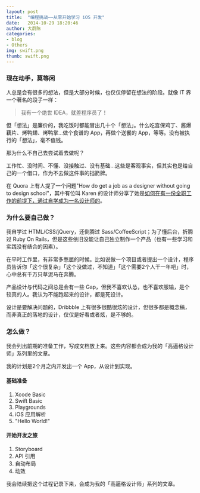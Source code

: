 ```yaml
---
layout: post
title:  "编程挑战——从零开始学习 iOS 开发"
date:   2014-10-29 18:20:46
author: 大蔚陈
categories: 
- blog
- Others
img: swift.png
thumb: swift.png
---
```


### 现在动手，莫等闲

人总是会有很多的想法，但是大部分时候，也仅仅停留在想法的阶段。就像 IT 界一个著名的段子一样：

> 我有一个绝世 IDEA，就差程序员了！

但「想法」是廉价的，我吃饭时都能冒出几十个「想法」。什么吃宫保鸡丁、酱爆藕片、烤鸭翅、烤鸭掌...做个食谱的 App，再做个送餐的 App，等等。没有被执行的「想法」，毫不值钱。<!--more-->

那为什么不自己去尝试着去做呢？

工作忙、没时间、不懂、没接触过、没有基础...这些是客观事实，但其实也是给自己的一个借口，作为不去做这件事的挡箭牌。

在 Quora 上有人提了一个问题"How do get a job as a designer without going to design school"，其中有位叫 Karen 的设计师分享了她是[如何在有一份全职工作的前提下，通过自学成为一名设计师的](http://www.quora.com/How-do-you-get-a-job-as-a-designer-without-going-to-design-school)。

### 为什么要自己做？

我自学过 HTML/CSS/jQuery，还倒腾过 Sass/CoffeeScript；为了懂后台，折腾过 Ruby On Rails，但是这些依旧没能让自己独立制作一个产品（也有一些学习和实践没有结合的因素）。

在平时工作里，有非常多憋屈的时候。比如说做一个项目或者提出一个设计，程序员告诉你「这个很复杂」「这个没做过，不知道」「这个需要2个人干一年吧」时，心中总有千万只草泥马在奔腾。

产品设计与代码之间总是会有一些 Gap，但我不喜欢认怂，也不喜欢服输，是个较真的人。我认为不能跑起来的设计，都是死设计。

设计是要解决问题的，Dribbble 上有很多很酷很炫的设计，但很多都是概念稿，而非真正的落地的设计，仅仅是好看或者炫，是不够的。

### 怎么做？

我会列出前期的准备工作，写成文档放上来。这些内容都会成为我的「高逼格设计师」系列里的文章。

我的计划是2个月之内开发出一个 App，从设计到实现。

#### 基础准备

1. Xcode Basic
2. Swift Basic
3. Playgrounds
3. iOS 应用解析
4. "Hello World!"

#### 开始开发之旅

1. Storyboard
2. API 引用
3. 自动布局
4. 动效

我会陆续把这个过程记录下来，会成为我的「高逼格设计师」系列的文章。

